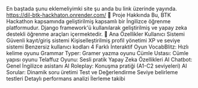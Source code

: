 En baştada şunu eklemeliyimki site şu anda bu link üzerinde yayında.
https://dil-btk-hackhaton.onrender.com/
🎯 Proje Hakkında
Bu, BTK Hackathon kapsamında geliştirilmiş kapsamlı bir İngilizce öğrenme platformudur. Django framework'ü kullanılarak geliştirilmiş ve yapay zeka destekli öğrenme araçları içermektedir.
🚀 Ana Özellikler
Kullanıcı Sistemi
Güvenli kayıt/giriş sistemi
Kişiselleştirilmiş profil yönetimi
XP ve seviye sistemi
Benzersiz kullanıcı kodları
4 Farklı İnteraktif Oyun
VocabBlitz: Hızlı kelime oyunu
Grammar Typer: Gramer yazma oyunu
Cümle Ustası: Cümle yapısı oyunu
Telaffuz Oyunu: Sesli pratik
Yapay Zeka Özellikleri
AI Chatbot: Genel İngilizce asistanı
AI Roleplay: Konuşma pratiği (A1-C2 seviyeleri)
AI Sorular: Dinamik soru üretimi
Test ve Değerlendirme
Seviye belirleme testleri
Detaylı performans analizi
İlerleme takibi
